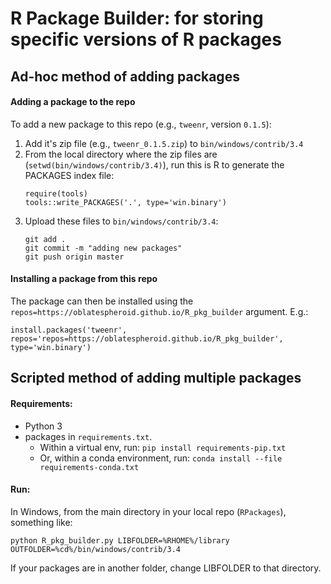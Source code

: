 # R Package Builder: for storing specific versions of R packages

## Ad-hoc method of adding packages
#### Adding a package to the repo
To add a new package to this repo (e.g., `tweenr`, version `0.1.5`):

1. Add it's zip file (e.g., `tweenr_0.1.5.zip`) to `bin/windows/contrib/3.4`
2. From the local directory where the zip files are (`setwd(bin/windows/contrib/3.4)`), run this is R to generate the PACKAGES index file:
	```
	require(tools)
	tools::write_PACKAGES('.', type='win.binary')
	```
3. Upload these files to `bin/windows/contrib/3.4`:
	```
	git add .
	git commit -m "adding new packages"
	git push origin master
	```

#### Installing a package from this repo
The package can then be installed using the `repos=https://oblatespheroid.github.io/R_pkg_builder` argument. E.g.:

    install.packages('tweenr', repos='repos=https://oblatespheroid.github.io/R_pkg_builder', type='win.binary')


## Scripted method of adding multiple packages

#### Requirements:
 - Python 3
 - packages in `requirements.txt`.
   - Within a virtual env, run: `pip install requirements-pip.txt`
   - Or, within a conda environment, run: `conda install --file requirements-conda.txt`

#### Run:
In Windows, from the main directory in your local repo (`RPackages`), something like:

    python R_pkg_builder.py LIBFOLDER=%RHOME%/library OUTFOLDER=%cd%/bin/windows/contrib/3.4

If your packages are in another folder, change LIBFOLDER to that directory.
